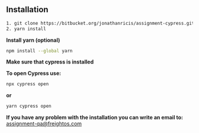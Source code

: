 
## Installation

```sh
1. git clone https://bitbucket.org/jonathanricis/assignment-cypress.git
2. yarn install
```

**Install yarn (optional)**
```sh
npm install --global yarn
```

**Make sure that cypress is installed**

**To open Cypress use:**
```sh
npx cypress open
```
**or**
```sh
yarn cypress open
```


**If you have any problem with the installation you can write an email to:** assignment-qa@freightos.com
